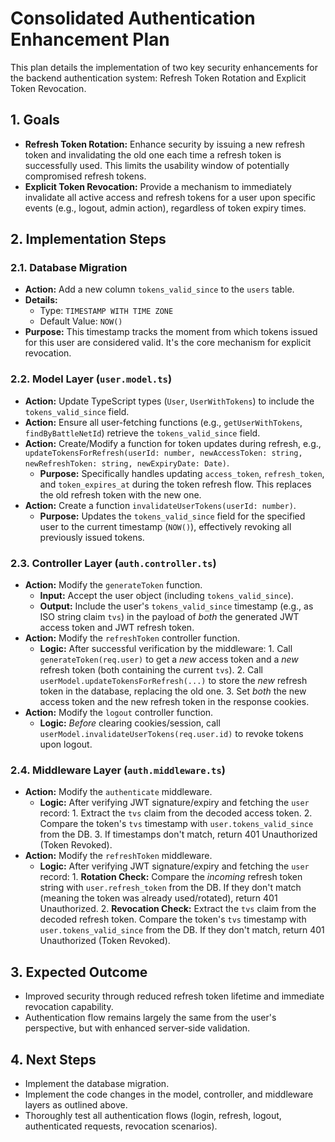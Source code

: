 # Consolidated Authentication Enhancement Plan

This plan details the implementation of two key security enhancements for the backend authentication system: Refresh Token Rotation and Explicit Token Revocation.

## 1. Goals

- **Refresh Token Rotation:** Enhance security by issuing a new refresh token and invalidating the old one each time a refresh token is successfully used. This limits the usability window of potentially compromised refresh tokens.
- **Explicit Token Revocation:** Provide a mechanism to immediately invalidate all active access and refresh tokens for a user upon specific events (e.g., logout, admin action), regardless of token expiry times.

## 2. Implementation Steps

### 2.1. Database Migration

- **Action:** Add a new column `tokens_valid_since` to the `users` table.
- **Details:**
  - Type: `TIMESTAMP WITH TIME ZONE`
  - Default Value: `NOW()`
- **Purpose:** This timestamp tracks the moment from which tokens issued for this user are considered valid. It's the core mechanism for explicit revocation.

### 2.2. Model Layer (`user.model.ts`)

- **Action:** Update TypeScript types (`User`, `UserWithTokens`) to include the `tokens_valid_since` field.
- **Action:** Ensure all user-fetching functions (e.g., `getUserWithTokens`, `findByBattleNetId`) retrieve the `tokens_valid_since` field.
- **Action:** Create/Modify a function for token updates during refresh, e.g., `updateTokensForRefresh(userId: number, newAccessToken: string, newRefreshToken: string, newExpiryDate: Date)`.
  - **Purpose:** Specifically handles updating `access_token`, `refresh_token`, and `token_expires_at` during the token refresh flow. This replaces the old refresh token with the new one.
- **Action:** Create a function `invalidateUserTokens(userId: number)`.
  - **Purpose:** Updates the `tokens_valid_since` field for the specified user to the current timestamp (`NOW()`), effectively revoking all previously issued tokens.

### 2.3. Controller Layer (`auth.controller.ts`)

- **Action:** Modify the `generateToken` function.
  - **Input:** Accept the user object (including `tokens_valid_since`).
  - **Output:** Include the user's `tokens_valid_since` timestamp (e.g., as ISO string claim `tvs`) in the payload of *both* the generated JWT access token and JWT refresh token.
- **Action:** Modify the `refreshToken` controller function.
  - **Logic:** After successful verification by the middleware:
        1. Call `generateToken(req.user)` to get a *new* access token and a *new* refresh token (both containing the current `tvs`).
        2. Call `userModel.updateTokensForRefresh(...)` to store the *new* refresh token in the database, replacing the old one.
        3. Set *both* the new access token and the new refresh token in the response cookies.
- **Action:** Modify the `logout` controller function.
  - **Logic:** *Before* clearing cookies/session, call `userModel.invalidateUserTokens(req.user.id)` to revoke tokens upon logout.

### 2.4. Middleware Layer (`auth.middleware.ts`)

- **Action:** Modify the `authenticate` middleware.
  - **Logic:** After verifying JWT signature/expiry and fetching the `user` record:
        1. Extract the `tvs` claim from the decoded access token.
        2. Compare the token's `tvs` timestamp with `user.tokens_valid_since` from the DB.
        3. If timestamps don't match, return 401 Unauthorized (Token Revoked).
- **Action:** Modify the `refreshToken` middleware.
  - **Logic:** After verifying JWT signature/expiry and fetching the `user` record:
        1. **Rotation Check:** Compare the *incoming* refresh token string with `user.refresh_token` from the DB. If they don't match (meaning the token was already used/rotated), return 401 Unauthorized.
        2. **Revocation Check:** Extract the `tvs` claim from the decoded refresh token. Compare the token's `tvs` timestamp with `user.tokens_valid_since` from the DB. If they don't match, return 401 Unauthorized (Token Revoked).

## 3. Expected Outcome

- Improved security through reduced refresh token lifetime and immediate revocation capability.
- Authentication flow remains largely the same from the user's perspective, but with enhanced server-side validation.

## 4. Next Steps

- Implement the database migration.
- Implement the code changes in the model, controller, and middleware layers as outlined above.
- Thoroughly test all authentication flows (login, refresh, logout, authenticated requests, revocation scenarios).
